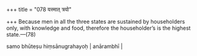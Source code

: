 +++
title = "078 यस्मात् त्रयो"

+++
Because men in all the three states are sustained by householders only, with knowledge and food, therefore the householder’s is the highest state.—(78)

samo bhūteṣu hiṃsānugrahayoḥ | anārambhī |